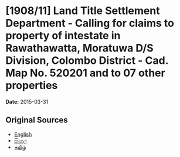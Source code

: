 # [1908/11] Land Title Settlement Department - Calling for claims to property of intestate in Rawathawatta, Moratuwa D/S Division, Colombo District - Cad. Map No. 520201 and to 07 other properties

**Date:** 2015-03-31

## Original Sources

- [English](https://documents.gov.lk/view/extra-gazettes/2015/3/1908-11_E.pdf)
- [සිංහල](https://documents.gov.lk/view/extra-gazettes/2015/3/1908-11_S.pdf)
- [தமிழ்](https://documents.gov.lk/view/extra-gazettes/2015/3/1908-11_T.pdf)
